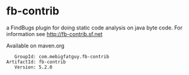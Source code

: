 fb-contrib
==========

a FindBugs plugin for doing static code analysis on java byte code. 
For information see http://fb-contrib.sf.net



Available on maven.org

       GroupId: com.mebigfatguy.fb-contrib
    ArtifactId: fb-contrib
       Version: 5.2.0
